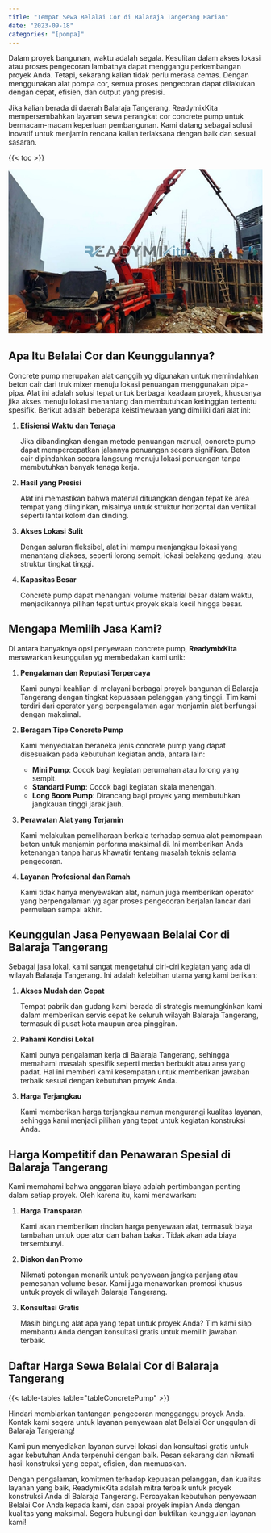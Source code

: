 ```yaml
---
title: "Tempat Sewa Belalai Cor di Balaraja Tangerang Harian"
date: "2023-09-18"
categories: "[pompa]"
---
```


Dalam proyek bangunan, waktu adalah segala. Kesulitan dalam akses lokasi atau proses pengecoran lambatnya dapat menggangu perkembangan proyek Anda. Tetapi, sekarang kalian tidak perlu merasa cemas. Dengan menggunakan alat pompa cor, semua proses pengecoran dapat dilakukan dengan cepat, efisien, dan output yang presisi.

Jika kalian berada di daerah Balaraja Tangerang, ReadymixKita mempersembahkan layanan sewa perangkat cor concrete pump untuk bermacam-macam keperluan pembangunan. Kami datang sebagai solusi inovatif untuk menjamin rencana kalian terlaksana dengan baik dan sesuai sasaran.

{{< toc >}}

![Tempat Sewa Belalai Cor di Balaraja Tangerang Harian](/images/pompa/sewa-pompa-14.jpg)

## Apa Itu Belalai Cor dan Keunggulannya?

Concrete pump merupakan alat canggih yg digunakan untuk memindahkan beton cair dari truk mixer menuju lokasi penuangan menggunakan pipa-pipa. Alat ini adalah solusi tepat untuk berbagai keadaan proyek, khususnya jika akses menuju lokasi menantang dan membutuhkan ketinggian tertentu spesifik. Berikut adalah beberapa keistimewaan yang dimiliki dari alat ini:

1. **Efisiensi Waktu dan Tenaga**

   Jika dibandingkan dengan metode penuangan manual, concrete pump dapat mempercepatkan jalannya penuangan secara signifikan. Beton cair dipindahkan secara langsung menuju lokasi penuangan tanpa membutuhkan banyak tenaga kerja.

2. **Hasil yang Presisi**

   Alat ini memastikan bahwa material dituangkan dengan tepat ke area tempat yang diinginkan, misalnya untuk struktur horizontal dan vertikal seperti lantai kolom dan dinding.

3. **Akses Lokasi Sulit**

   Dengan saluran fleksibel, alat ini mampu menjangkau lokasi yang menantang diakses, seperti lorong sempit, lokasi belakang gedung, atau struktur tingkat tinggi.

4. **Kapasitas Besar**

   Concrete pump dapat menangani volume material besar dalam waktu, menjadikannya pilihan tepat untuk proyek skala kecil hingga besar.

## Mengapa Memilih Jasa Kami?

Di antara banyaknya opsi penyewaan concrete pump, **ReadymixKita** menawarkan keunggulan yg membedakan kami unik:

1. **Pengalaman dan Reputasi Terpercaya**

   Kami punyai keahlian di melayani berbagai proyek bangunan di Balaraja Tangerang dengan tingkat kepuasaan pelanggan yang tinggi. Tim kami terdiri dari operator yang berpengalaman agar menjamin alat berfungsi dengan maksimal.

2. **Beragam Tipe Concrete Pump**

   Kami menyediakan beraneka jenis concrete pump yang dapat disesuaikan pada kebutuhan kegiatan anda, antara lain:
   - **Mini Pump**: Cocok bagi kegiatan perumahan atau lorong yang sempit.
   - **Standard Pump**: Cocok bagi kegiatan skala menengah.
   - **Long Boom Pump**: Dirancang bagi proyek yang membutuhkan jangkauan tinggi jarak jauh.

3. **Perawatan Alat yang Terjamin**

   Kami melakukan pemeliharaan berkala terhadap semua alat pemompaan beton untuk menjamin performa maksimal di. Ini memberikan Anda ketenangan tanpa harus khawatir tentang masalah teknis selama pengecoran.

4. **Layanan Profesional dan Ramah**

   Kami tidak hanya menyewakan alat, namun juga memberikan operator yang berpengalaman yg agar proses pengecoran berjalan lancar dari permulaan sampai akhir.

## Keunggulan Jasa Penyewaan Belalai Cor di Balaraja Tangerang

Sebagai jasa lokal, kami sangat mengetahui ciri-ciri kegiatan yang ada di wilayah Balaraja Tangerang. Ini adalah kelebihan utama yang kami berikan:

1. **Akses Mudah dan Cepat**

   Tempat pabrik dan gudang kami berada di strategis memungkinkan kami dalam memberikan servis cepat ke seluruh wilayah Balaraja Tangerang, termasuk di pusat kota maupun area pinggiran.

2. **Pahami Kondisi Lokal**

   Kami punya pengalaman kerja di Balaraja Tangerang, sehingga memahami masalah spesifik seperti medan berbukit atau area yang padat. Hal ini memberi kami kesempatan untuk memberikan jawaban terbaik sesuai dengan kebutuhan proyek Anda.

3. **Harga Terjangkau**

   Kami memberikan harga terjangkau namun mengurangi kualitas layanan, sehingga kami menjadi pilihan yang tepat untuk kegiatan konstruksi Anda.

## Harga Kompetitif dan Penawaran Spesial di Balaraja Tangerang

Kami memahami bahwa anggaran biaya adalah pertimbangan penting dalam setiap proyek. Oleh karena itu, kami menawarkan:

1. **Harga Transparan**

   Kami akan memberikan rincian harga penyewaan alat, termasuk biaya tambahan untuk operator dan bahan bakar. Tidak akan ada biaya tersembunyi.

2. **Diskon dan Promo**

   Nikmati potongan menarik untuk penyewaan jangka panjang atau pemesanan volume besar. Kami juga menawarkan promosi khusus untuk proyek di wilayah Balaraja Tangerang.

3. **Konsultasi Gratis**

   Masih bingung alat apa yang tepat untuk proyek Anda? Tim kami siap membantu Anda dengan konsultasi gratis untuk memilih jawaban terbaik.

## Daftar Harga Sewa Belalai Cor di Balaraja Tangerang

{{< table-tables table="tableConcretePump" >}}

Hindari membiarkan tantangan pengecoran mengganggu proyek Anda. Kontak kami segera untuk layanan penyewaan alat Belalai Cor unggulan di Balaraja Tangerang!

Kami pun menyediakan layanan survei lokasi dan konsultasi gratis untuk agar kebutuhan Anda terpenuhi dengan baik. Pesan sekarang dan nikmati hasil konstruksi yang cepat, efisien, dan memuaskan.

Dengan pengalaman, komitmen terhadap kepuasan pelanggan, dan kualitas layanan yang baik, ReadymixKita adalah mitra terbaik untuk proyek konstruksi Anda di Balaraja Tangerang. Percayakan kebutuhan penyewaan Belalai Cor Anda kepada kami, dan capai proyek impian Anda dengan kualitas yang maksimal. Segera hubungi dan buktikan keunggulan layanan kami!